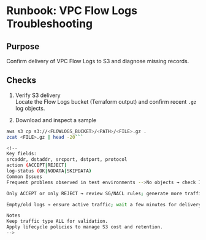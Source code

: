<!--
Rationale:
- Used to confirm Flow Logs delivery and analyze dropped/allowed traffic.
-->
# Runbook: VPC Flow Logs Troubleshooting

## Purpose
Confirm delivery of VPC Flow Logs to S3 and diagnose missing records.

## Checks
1) Verify S3 delivery  
   Locate the Flow Logs bucket (Terraform output) and confirm recent `.gz` log objects.

2) Download and inspect a sample
```bash
aws s3 cp s3://<FLOWLOGS_BUCKET>/<PATH>/<FILE>.gz .
zcat <FILE>.gz | head -20```

<!--
Key fields:
srcaddr, dstaddr, srcport, dstport, protocol
action (ACCEPT|REJECT)
log-status (OK|NODATA|SKIPDATA)
Common Issues
Frequent problems observed in test environments -->No objects → check IAM policy for s3:PutObject; verify correct VPC target.

Only ACCEPT or only REJECT → review SG/NACL rules; generate more traffic.

Empty/old logs → ensure active traffic; wait a few minutes for delivery.

Notes
Keep traffic type ALL for validation.
Apply lifecycle policies to manage S3 cost and retention.
-->
